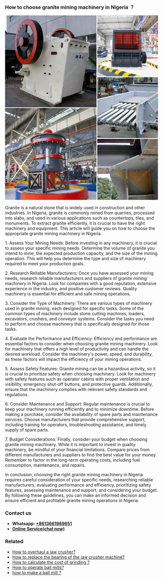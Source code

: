 <h3>How to choose granite mining machinery in Nigeria ？</h3><img src='1701745148.jpg' alt=''><p>Granite is a natural stone that is widely used in construction and other industries. In Nigeria, granite is commonly mined from quarries, processed into slabs, and used in various applications such as countertops, tiles, and monuments. To extract granite efficiently, it is crucial to have the right machinery and equipment. This article will guide you on how to choose the appropriate granite mining machinery in Nigeria.</p><p>1. Assess Your Mining Needs: Before investing in any machinery, it is crucial to assess your specific mining needs. Determine the volume of granite you intend to mine, the expected production capacity, and the size of the mining operation. This will help you determine the type and size of machinery required to meet your production goals.</p><p>2. Research Reliable Manufacturers: Once you have assessed your mining needs, research reliable manufacturers and suppliers of granite mining machinery in Nigeria. Look for companies with a good reputation, extensive experience in the industry, and positive customer reviews. Quality machinery is essential for efficient and safe mining operations.</p><p>3. Consider the Type of Machinery: There are various types of machinery used in granite mining, each designed for specific tasks. Some of the common types of machinery include stone cutting machines, loaders, excavators, crushers, and conveyor systems. Consider the tasks you need to perform and choose machinery that is specifically designed for those tasks.</p><p>4. Evaluate the Performance and Efficiency: Efficiency and performance are essential factors to consider when choosing granite mining machinery. Look for machinery that offers a high level of productivity and can handle the desired workload. Consider the machinery's power, speed, and durability, as these factors will impact the efficiency of your mining operations.</p><p>5. Assess Safety Features: Granite mining can be a hazardous activity, so it is crucial to prioritize safety when choosing machinery. Look for machinery with safety features such as operator cabins with proper ventilation and visibility, emergency shut-off buttons, and protective guards. Additionally, ensure that the machinery complies with relevant safety standards and regulations.</p><p>6. Consider Maintenance and Support: Regular maintenance is crucial to keep your machinery running efficiently and to minimize downtime. Before making a purchase, consider the availability of spare parts and maintenance services. Choose manufacturers that provide comprehensive support, including training for operators, troubleshooting assistance, and timely supply of spare parts.</p><p>7. Budget Considerations: Finally, consider your budget when choosing granite mining machinery. While it is important to invest in quality machinery, be mindful of your financial limitations. Compare prices from different manufacturers and suppliers to find the best value for your money. Remember to factor in the long-term operating costs, including fuel consumption, maintenance, and repairs.</p><p>In conclusion, choosing the right granite mining machinery in Nigeria requires careful consideration of your specific needs, researching reliable manufacturers, evaluating performance and efficiency, prioritizing safety features, assessing maintenance and support, and considering your budget. By following these guidelines, you can make an informed decision and ensure efficient and profitable granite mining operations in Nigeria.</p><h3>Contact us</h3><ul><li><strong>Whatsapp:&nbsp;<a href="https://wa.me/8613661969651">+8613661969651</a></strong></li><li><a href="https://swt.shibang-china.com/?git&amp;zhl&amp;How to choose granite mining machinery in Nigeria ？"><strong>Online Service(chat now)</strong></a></li></ul><h3>Related</h3><ul><li><a href='How to overhaul a jaw crusher.md'>How to overhaul a jaw crusher?</a></li><li><a href='How to replace the bearing of the jaw crusher machine.md'>How to replace the bearing of the jaw crusher machine?</a></li><li><a href='How to calculate the cost of grinding .md'>How to calculate the cost of grinding ?</a></li><li><a href='How to operate ball mills.md'>How to operate ball mills?</a></li><li><a href='how to make a ball mill .md'>how to make a ball mill ?</a></li></ul>